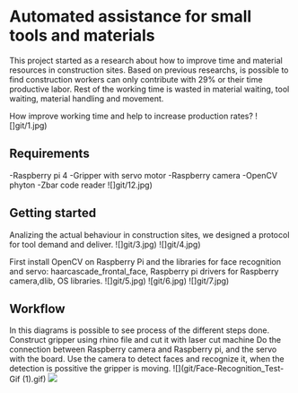  
 # Automated assistance for small tools and materials 
 
 This project started as a research about how to improve time and material resources in construction sites.
 Based on previous researchs, is possible to find construction workers can only contribute  with 29% or their time productive labor. Rest of the working time
 is wasted in material waiting, tool waiting, material handling and movement.
 
 How improve working time and help to increase production rates?
  ![]git/1.jpg)
 
 ## Requirements 
 
 -Raspberry pi 4 
 -Gripper with servo motor 
 -Raspberry camera
 -OpenCV phyton 
 -Zbar code reader 
 ![]git/12.jpg)
  
 ## Getting started 
 Analizing the actual behaviour in construction sites, we designed a protocol for tool demand and deliver.
 ![]git/3.jpg)
 ![]git/4.jpg)
 
 First install OpenCV on Raspberry Pi and the libraries for face recognition and servo: haarcascade_frontal_face, Raspberry pi drivers for Raspberry camera,dlib, OS libraries.
 ![]git/5.jpg)
 ![git/6.jpg)
 ![]git/7.jpg)
 ## Workflow 
 In this diagrams is possible to see process of the different steps done.
 Construct gripper using rhino file and cut it with laser cut machine 
 Do the connection between Raspberry camera and Raspberry pi, and the servo with the board.
 Use the camera to detect faces and recognize it, when the detection is possitive the gripper is moving. 
 ![](git/Face-Recognition_Test-Gif (1).gif)
 ![](git/Face-Recognition_servo-Test.gif)
 
 
 
